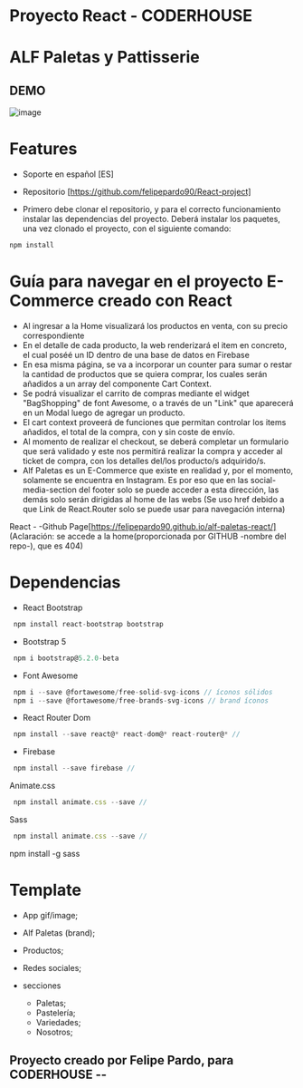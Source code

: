 <h1>Proyecto React - CODERHOUSE</h1>

# ALF Paletas y Pattisserie

## DEMO

![image](https://github.com/felipepardo90/React-project/blob/main/src/components/Images/AlfPaletas.gif?raw=true)


# Features

- Soporte en español [ES]
- Repositorio [https://github.com/felipepardo90/React-project]

- Primero debe clonar el repositorio, y para el correcto funcionamiento instalar las dependencias del proyecto.
Deberá instalar los paquetes, una vez clonado el proyecto, con el siguiente comando:

```js
npm install
```

# Guía para navegar en el proyecto E-Commerce creado con React
- Al ingresar a la Home visualizará los productos en venta, con su precio correspondiente
- En el detalle de cada producto, la web renderizará el item en concreto, el cual poséé un ID dentro de una base de datos en Firebase
- En esa misma página, se va a incorporar un counter para sumar o restar la cantidad de productos que se quiera comprar, los cuales serán añadidos a un array del componente Cart Context.
- Se podrá visualizar el carrito de compras mediante el widget "BagShopping" de font Awesome, o a través de un "Link" que aparecerá en un Modal luego de agregar un producto.
- El cart context proveerá de funciones que permitan controlar los items añadidos, el total de la compra, con y sin coste de envío.
- Al momento de realizar el checkout, se deberá completar un formulario que será validado y este nos permitirá realizar la compra y acceder al ticket de compra, con los detalles del/los producto/s adquirido/s.
- Alf Paletas es un E-Commerce que existe en realidad y, por el momento, solamente se encuentra en Instagram. Es por eso que en las social-media-section del footer solo se puede acceder a esta dirección, las demás solo serán dirigidas al home de las webs (Se uso href debido a que Link de React.Router solo se puede usar para navegación interna)

React - -Github Page[https://felipepardo90.github.io/alf-paletas-react/]
(Aclaración: se accede a la home(proporcionada por GITHUB -nombre del repo-), que es 404)

# Dependencias
- React Bootstrap
```js
 npm install react-bootstrap bootstrap
```
- Bootstrap 5
```js
 npm i bootstrap@5.2.0-beta
```
- Font Awesome
```js
 npm i --save @fortawesome/free-solid-svg-icons // íconos sólidos
 npm i --save @fortawesome/free-brands-svg-icons // brand íconos
```
- React Router Dom
```js
 npm install --save react@* react-dom@* react-router@* //
```
- Firebase
```js
 npm install --save firebase //
```
 Animate.css
```js
 npm install animate.css --save //
```
Sass
```js
 npm install animate.css --save //
```
 npm install -g sass


# Template

- App gif/image;
- Alf Paletas (brand);
- Productos;
- Redes sociales;

- secciones
  - Paletas;
  - Pastelería;
  - Variedades;
  - Nosotros;
  
 ## Proyecto creado por Felipe Pardo, para CODERHOUSE -- 


